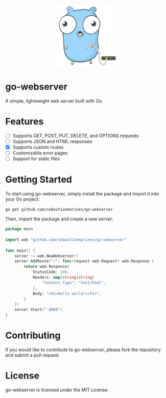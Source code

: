 <p align="center">
  <img src="gopher.svg" alt="Gopher" width="200" height="200">
</p>

# go-webserver

A simple, lightweight web server built with Go.

# Features
- [ ] Supports GET, POST, PUT, DELETE, and OPTIONS requests
- [ ] Supports JSON and HTML responses
- [x] Supports custom routes
- [ ] Customizable error pages
- [ ] Support for static files

# Getting Started
To start using go-webserver, simply install the package and import it into your Go project:

`go get github.com/sebastianmarines/go-webserver`

Then, import the package and create a new server:

```go
package main

import web "github.com/sebastianmarines/go-webserver"

func main() {
	server := web.NewWebserver()
	server.AddRoute("/", func(request web.Request) web.Response {
		return web.Response{
			StatusCode: 200,
			Headers: map[string]string{
				"Content-Type": "text/html",
			},
			Body: "<h1>Hello world!</h1>",
		}
	})
	server.Start(":8080")
}
```

# Contributing
If you would like to contribute to go-webserver, please fork the repository and submit a pull request.

# License
go-webserver is licensed under the MIT License.
